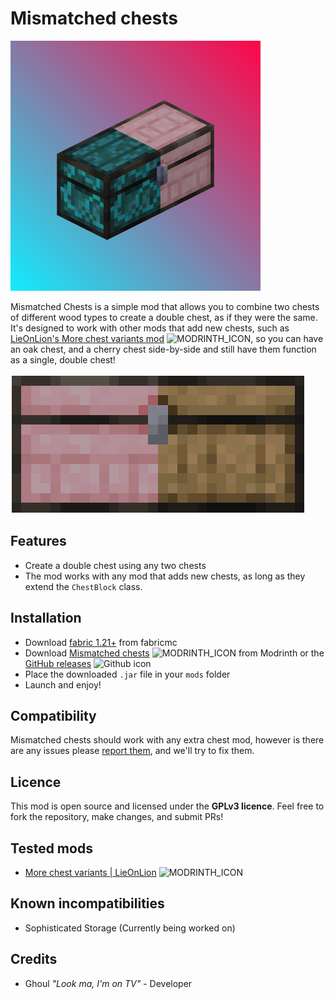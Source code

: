 # Mismatched chests

![Mod logo](common/src/main/resources/mismatched_chests/icon.png)

Mismatched Chests is a simple mod that allows you to combine two chests of different wood types to create a double chest, as if they were the same. It's designed to work with other mods that add new chests, such as [LieOnLion's More chest variants mod](https://modrinth.com/mod/more-chest-variants-lieonlion) <img height="18" width="18" src="https://unpkg.com/simple-icons@v15/icons/modrinth.svg" alt="MODRINTH_ICON" />, so you can have an oak chest, and a cherry chest side-by-side and still have them function as a single, double chest!

![A cherry chest and an oak chest combined](.github/assets/cherry_oak_combined.png)


## Features
- Create a double chest using any two chests
- The mod works with any mod that adds new chests, as long as they extend the `ChestBlock` class.

## Installation
- Download [fabric 1.21+](https://fabricmc.net/use/installer/) from fabricmc
- Download [Mismatched chests](https://modrinth.com/mod/mismatched-chests) <img height="18" width="18" src="https://unpkg.com/simple-icons@v15/icons/modrinth.svg" alt="MODRINTH_ICON" /> from Modrinth or the [GitHub releases](https://github.com/NotGhoull/mismatched-chests/releases) <img height="18" width="18" src="https://unpkg.com/simple-icons@v15/icons/github.svg" alt="Github icon" />
- Place the downloaded `.jar` file in your `mods` folder
- Launch and enjoy!

## Compatibility
Mismatched chests should work with any extra chest mod, however is there are any issues please [report them](https://github.com/NotGhoull/mismatched-chests/issues/new), and we'll try to fix them.

## Licence
This mod is open source and licensed under the **GPLv3 licence**. Feel free to fork the repository, make changes, and submit PRs!
## Tested mods
- [More chest variants | LieOnLion](https://modrinth.com/mod/more-chest-variants-lieonlion) <img height="18" width="18" src="https://unpkg.com/simple-icons@v15/icons/modrinth.svg" alt="MODRINTH_ICON" />

## Known incompatibilities
- Sophisticated Storage (Currently being worked on)

## Credits
- Ghoul _"Look ma, I'm on TV"_ - Developer
